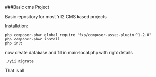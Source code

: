 ###Basic cms Project

Basic repository for most YII2 CMS based projects

Installation:

    php composer.phar global require "fxp/composer-asset-plugin:^1.2.0"
    php composer.phar install
    php init
    
now create database and fill in main-local.php with right details

    ./yii migrate
    
That is all
